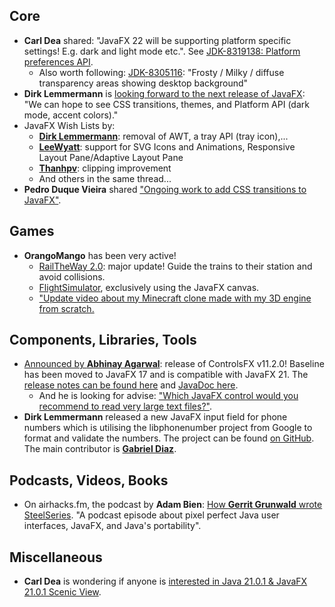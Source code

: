 ## Core

* **Carl Dea** shared: "JavaFX 22 will be supporting platform specific settings! E.g. dark and light mode etc.". See [JDK-8319138: Platform preferences API](https://bugs.openjdk.org/browse/JDK-8319138). 
  * Also worth following: [JDK-8305116](https://bugs.openjdk.org/browse/JDK-8305116): "Frosty / Milky / diffuse transparency areas showing desktop background"
* **Dirk Lemmermann** is [looking forward to the next release of JavaFX](https://twitter.com/dlemmermann/status/1724707717468582014): "We can hope to see CSS transitions, themes, and Platform API (dark mode, accent colors)."
* JavaFX Wish Lists by: 
  * [**Dirk Lemmermann**](https://twitter.com/dlemmermann/status/1724709050670014678): removal of AWT, a tray API (tray icon),...
  * [**LeeWyatt**](https://twitter.com/LeeWyatt_7788/status/1724811343767978350): support for SVG Icons and Animations, Responsive Layout Pane/Adaptive Layout Pane
  * [**Thanhpv**](https://twitter.com/realThanhpv/status/1724995261305630972): clipping improvement
  * And others in the same thread...
* **Pedro Duque Vieira** shared ["Ongoing work to add CSS transitions to JavaFX"](https://twitter.com/P_Duke/status/1724761488714240432).

## Games

* **OrangoMango** has been very active!
  * [RailTheWay 2.0](https://twitter.com/orango_mango/status/1725496263540343228): major update! Guide the trains to their station and avoid collisions.
  * [FlightSimulator](https://twitter.com/orango_mango/status/1724403696660894083), exclusively using the JavaFX canvas.
  * ["Update video about my Minecraft clone made with my 3D engine from scratch.](https://twitter.com/orango_mango/status/1723077440912674834)

## Components, Libraries, Tools

* [Announced by **Abhinay Agarwal**](https://twitter.com/iAbhinay/status/1723642698585059640): release of ControlsFX v11.2.0! Baseline has been moved to JavaFX 17 and is compatible with JavaFX 21. The [release notes can be found here](https://github.com/controlsfx/controlsfx/releases/tag/11.2.0) and [JavaDoc here](https://controlsfx.github.io/javadoc).
  * And he is looking for advise: ["Which JavaFX control would you recommend to read very large text files?"](https://twitter.com/iAbhinay/status/1723647392908751267).
* **Dirk Lemmermann** released a new JavaFX input field for phone numbers which is utilising the libphonenumber project from Google to format and validate the numbers. The project can be found [on GitHub](https://github.com/dlsc-software-consulting-gmbh/PhoneNumberFX). The main contributor is [**Gabriel Diaz**](https://twitter.com/gldiazcardenas).

## Podcasts, Videos, Books

* On airhacks.fm, the podcast by **Adam Bien**: [How **Gerrit Grunwald** wrote SteelSeries](https://adambien.blog/roller/abien/entry/how_han_solo_wrote_steelseries). "A podcast episode about pixel perfect Java user interfaces, JavaFX, and Java's portability".

## Miscellaneous

* **Carl Dea** is wondering if anyone is [interested in Java 21.0.1 & JavaFX 21.0.1 Scenic View](https://www.linkedin.com/posts/carldea_upgraded-to-gradle-84-jdk-2101-openjfx-activity-7131115551858282496-9sM-/).
